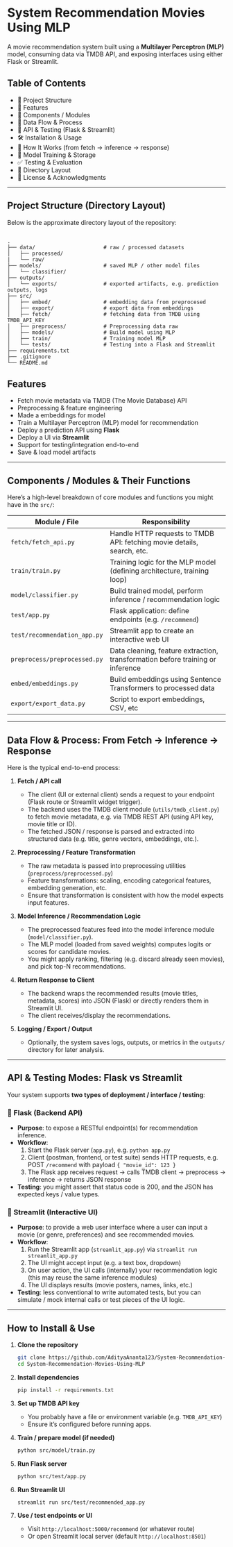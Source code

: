 # System Recommendation Movies Using MLP

A movie recommendation system built using a **Multilayer Perceptron (MLP)** model, consuming data via TMDB API, and exposing interfaces using either Flask or Streamlit.

## Table of Contents

- 📁 Project Structure  
- 🚀 Features  
- 🧩 Components / Modules  
- 🔄 Data Flow & Process  
- 🧪 API & Testing (Flask & Streamlit)  
- 🛠 Installation & Usage  
- 🧮 How It Works (from fetch → inference → response)  
- 🤖 Model Training & Storage  
- ✅ Testing & Evaluation  
- 📂 Directory Layout  
- 📄 License & Acknowledgments  

---

## Project Structure (Directory Layout)

Below is the approximate directory layout of the repository:

```

.
├── data/                      # raw / processed datasets
│   ├── processed/
|   └── raw/                   
├── models/                    # saved MLP / other model files
│   └── classifier/          
├── outputs/
│   └── exports/               # exported artifacts, e.g. prediction outputs, logs
├── src/
│   ├── embed/                 # embedding data from preprocesed
│   ├── export/                # export data from embeddings
│   ├── fetch/                 # fetching data from TMDB using TMDB_API_KEY
│   ├── preprocess/            # Preprocessing data raw
│   ├── models/                # Build model using MLP 
│   ├── train/                 # Training model MLP
│   └── tests/                 # Testing into a Flask and Streamlit
├── requirements.txt
├── .gitignore
└── README.md

````

## Features

- Fetch movie metadata via TMDB (The Movie Database) API  
- Preprocessing & feature engineering
- Made a embeddings for model
- Train a Multilayer Perceptron (MLP) model for recommendation  
- Deploy a prediction API using **Flask**  
- Deploy a UI via **Streamlit**  
- Support for testing/integration end-to-end  
- Save & load model artifacts  

---

## Components / Modules & Their Functions

Here’s a high-level breakdown of core modules and functions you might have in the `src/`:

| Module / File | Responsibility |
|----------------|----------------|
| `fetch/fetch_api.py` | Handle HTTP requests to TMDB API: fetching movie details, search, etc. |
| `train/train.py` | Training logic for the MLP model (defining architecture, training loop) |
| `model/classifier.py` | Build trained model, perform inference / recommendation logic |
| `test/app.py` | Flask application: define endpoints (e.g. `/recommend`) |
| `test/recommendation_app.py` | Streamlit app to create an interactive web UI |
| `preprocess/preprocessed.py` | Data cleaning, feature extraction, transformation before training or inference |
| `embed/embeddings.py` | Build embeddings using Sentence Transformers to processed data |
| `export/export_data.py` | Script to export embeddings, CSV, etc |


---

## Data Flow & Process: From Fetch → Inference → Response

Here is the typical end-to-end process:

1. **Fetch / API call**  
   - The client (UI or external client) sends a request to your endpoint (Flask route or Streamlit widget trigger).  
   - The backend uses the TMDB client module (`utils/tmdb_client.py`) to fetch movie metadata, e.g. via TMDB REST API (using API key, movie title or ID).  
   - The fetched JSON / response is parsed and extracted into structured data (e.g. title, genre vectors, embeddings, etc.).

2. **Preprocessing / Feature Transformation**  
   - The raw metadata is passed into preprocessing utilities (`preprocess/preprocessed.py`)  
   - Feature transformations: scaling, encoding categorical features, embedding generation, etc.  
   - Ensure that transformation is consistent with how the model expects input features.

3. **Model Inference / Recommendation Logic**  
   - The preprocessed features feed into the model inference module (`model/classifier.py`).  
   - The MLP model (loaded from saved weights) computes logits or scores for candidate movies.  
   - You might apply ranking, filtering (e.g. discard already seen movies), and pick top-N recommendations.

4. **Return Response to Client**  
   - The backend wraps the recommended results (movie titles, metadata, scores) into JSON (Flask) or directly renders them in Streamlit UI.  
   - The client receives/display the recommendations.

5. **Logging / Export / Output**  
   - Optionally, the system saves logs, outputs, or metrics in the `outputs/` directory for later analysis.

---

## API & Testing Modes: Flask vs Streamlit

Your system supports **two types of deployment / interface / testing**:

### 🧩 Flask (Backend API)

- **Purpose**: to expose a RESTful endpoint(s) for recommendation inference.
- **Workflow**:
  1. Start the Flask server (`app.py`), e.g. `python app.py`  
  2. Client (postman, frontend, or test suite) sends HTTP requests, e.g. POST `/recommend` with payload `{ "movie_id": 123 }`  
  3. The Flask app receives request → calls TMDB client → preprocess → inference → returns JSON response  
- **Testing**: you might assert that status code is 200, and the JSON has expected keys / value types.

### 📱 Streamlit (Interactive UI)

- **Purpose**: to provide a web user interface where a user can input a movie (or genre, preferences) and see recommended movies.
- **Workflow**:
  1. Run the Streamlit app (`streamlit_app.py`) via `streamlit run streamlit_app.py`  
  2. The UI might accept input (e.g. a text box, dropdown)  
  3. On user action, the UI calls (internally) your recommendation logic (this may reuse the same inference modules)  
  4. The UI displays results (movie posters, names, links, etc.)
- **Testing**: less conventional to write automated tests, but you can simulate / mock internal calls or test pieces of the UI logic.

---

## How to Install & Use

1. **Clone the repository**  
   ```bash
   git clone https://github.com/AdityaAnanta123/System-Recommendation-Movies-Using-MLP.git
   cd System-Recommendation-Movies-Using-MLP

2. **Install dependencies**

   ```bash
   pip install -r requirements.txt
   ```

3. **Set up TMDB API key**

   * You probably have a file or environment variable (e.g. `TMDB_API_KEY`)
   * Ensure it’s configured before running apps.

4. **Train / prepare model (if needed)**

   ```bash
   python src/model/train.py
   ```

5. **Run Flask server**

   ```bash
   python src/test/app.py
   ```

6. **Run Streamlit UI**

   ```bash
   streamlit run src/test/recommended_app.py
   ```

7. **Use / test endpoints or UI**

   * Visit `http://localhost:5000/recommend` (or whatever route)
   * Or open Streamlit local server (default `http://localhost:8501`)
